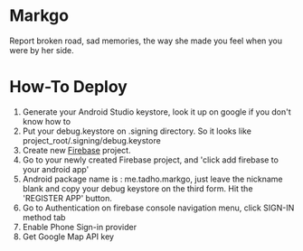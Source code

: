 # Markgo
Report broken road, sad memories, the way she made you feel when you were by her side.

# How-To Deploy
1. Generate your Android Studio keystore, look it up on google if you don't know how to
2. Put your debug.keystore on .signing directory. So it looks like project_root/.signing/debug.keystore
3. Create new [Firebase](https://firebase.google.com) project.
4. Go to your newly created Firebase project, and 'click add firebase to your android app'
5. Android package name is : me.tadho.markgo, just leave the nickname blank and copy your debug keystore on the third form. Hit the 'REGISTER APP' button.
6. Go to Authentication on firebase console navigation menu, click SIGN-IN method tab
7. Enable Phone Sign-in provider
8. Get Google Map API key
